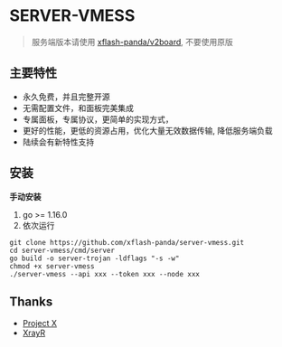 # SERVER-VMESS
> 服务端版本请使用 [xflash-panda/v2board](https://github.com/xflash-panda/v2board), 不要使用原版

## 主要特性
- 永久免费，并且完整开源
- 无需配置文件，和面板完美集成
- 专属面板，专属协议，更简单的实现方式，
- 更好的性能，更低的资源占用，优化大量无效数据传输, 降低服务端负载
- 陆续会有新特性支持

## 安装
**手动安装**
1. go >= 1.16.0
2. 依次运行
```
git clone https://github.com/xflash-panda/server-vmess.git
cd server-vmess/cmd/server
go build -o server-trojan -ldflags "-s -w"
chmod +x server-vmess
./server-vmess --api xxx --token xxx --node xxx
```
##  Thanks
* [Project X](https://github.com/XTLS/)
* [XrayR](https://github.com/XrayR-project/XrayR)
